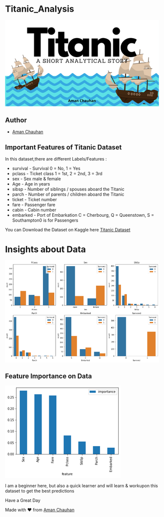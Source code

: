 # Titanic_Analysis
![Cover_Image](https://github.com/officialAmanchauhan/Titanic-A-short-Analytical-Story/blob/ac7674426577a9a399fd8f32387be69cd5fe9adf/Titanic%20Short%20Story.png)

## Author

- [Aman Chauhan](https://github.com/officialAmanchauhan)

## Important Features of Titanic Dataset
In this dataset,there are different Labels/Features :
- survival	- Survival	0 = No, 1 = Yes
- pclass	  - Ticket class	1 = 1st, 2 = 2nd, 3 = 3rd
- sex	      - Sex male & female	
- Age	      - Age in years	
- sibsp	    - Number of siblings / spouses aboard the Titanic	
- parch	    - Number of parents / children aboard the Titanic	
- ticket	  - Ticket number	
- fare	    - Passenger fare	
- cabin	    - Cabin number	
- embarked	- Port of Embarkation	C = Cherbourg, Q = Queenstown, S = Southampton0 is for Passengers

You can Download the Dataset on Kaggle here [Titanic Dataset](https://www.kaggle.com/c/titanic/data)

# Insights about Data
![Features](https://github.com/officialAmanchauhan/Titanic-A-short-Analytical-Story/blob/Main/info.png)

## Feature Importance on Data
![Predictions](https://github.com/officialAmanchauhan/Titanic-A-short-Analytical-Story/blob/Main/importances.png)

I am a beginner here, but also a quick learner and will learn & workupon this dataset to get the best predictions

Have a Great Day

Made with ❤ from [Aman Chauhan](https://github.com/officialAmanchauhan)
